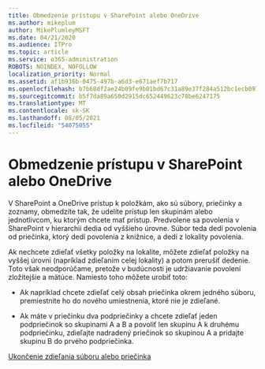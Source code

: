 ```yaml
---
title: Obmedzenie prístupu v SharePoint alebo OneDrive
ms.author: mikeplum
author: MikePlumleyMSFT
ms.date: 04/21/2020
ms.audience: ITPro
ms.topic: article
ms.service: o365-administration
ROBOTS: NOINDEX, NOFOLLOW
localization_priority: Normal
ms.assetid: af1b936b-0475-497b-a6d3-e671aef7b717
ms.openlocfilehash: b7b68df2ae24b09fe9b01bd67c31a89e37f284a512bc1ecb097ef52fae5ae7d6
ms.sourcegitcommit: b5f7da89a650d2915dc652449623c78be6247175
ms.translationtype: MT
ms.contentlocale: sk-SK
ms.lasthandoff: 08/05/2021
ms.locfileid: "54075055"
---
```

# <a name="restrict-access-in-sharepoint-or-onedrive"></a>Obmedzenie prístupu v SharePoint alebo OneDrive

V SharePoint a OneDrive prístup k položkám, ako sú súbory, priečinky a zoznamy, obmedzíte tak, že udelíte prístup len skupinám alebo jednotlivcom, ku ktorým chcete mať prístup. Predvolene sa povolenia v SharePoint v hierarchii dedia od vyššieho úrovne. Súbor teda dedí povolenia od priečinka, ktorý dedí povolenia z knižnice, a dedí z lokality povolenia.
  
Ak nechcete zdieľať všetky položky na lokalite, môžete zdieľať položky na vyššej úrovni (napríklad zdieľaním celej lokality) a potom prerušiť dedenie. Toto však neodporúčame, pretože v budúcnosti je udržiavanie povolení zložitejšie a mätúce. Namiesto toho môžete urobiť toto:
  
- Ak napríklad chcete zdieľať celý obsah priečinka okrem jedného súboru, premiestnite ho do nového umiestnenia, ktoré nie je zdieľané.
    
- Ak máte v priečinku dva podpriečinky a chcete zdieľať jeden podpriečinok so skupinami A a B a povoliť len skupinu A k druhému podpriečinku, zdieľajte nadradený priečinok so skupinou A a pridajte skupinu B do prvého podpriečinka.
    
[Ukončenie zdieľania súboru alebo priečinka ](https://go.microsoft.com/fwlink/?linkid=2008861)
  

